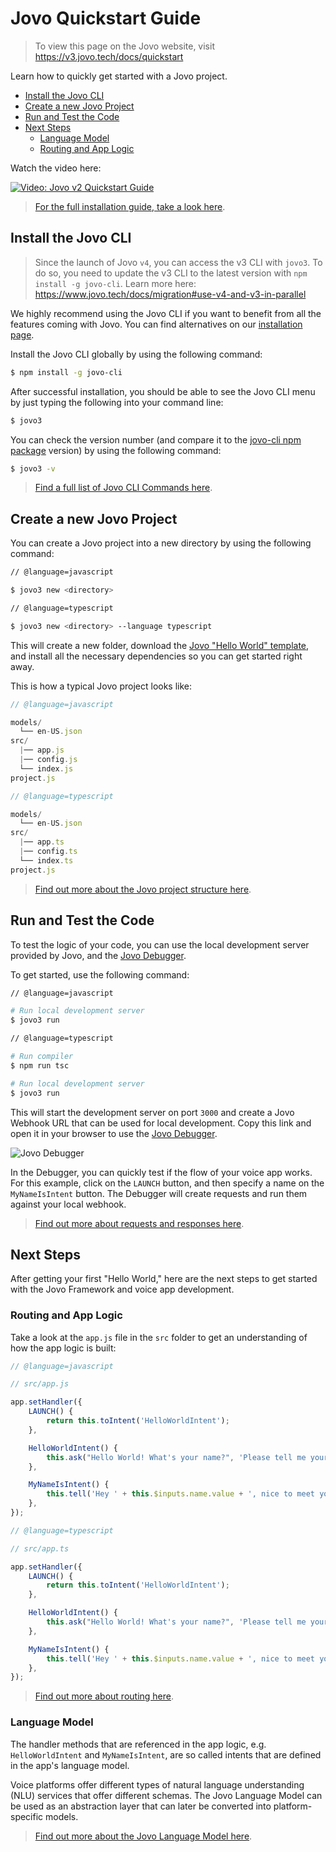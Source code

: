 # Jovo Quickstart Guide

> To view this page on the Jovo website, visit https://v3.jovo.tech/docs/quickstart

Learn how to quickly get started with a Jovo project.

- [Install the Jovo CLI](#install-the-jovo-cli)
- [Create a new Jovo Project](#create-a-new-jovo-project)
- [Run and Test the Code](#run-and-test-the-code)
- [Next Steps](#next-steps)
  - [Language Model](#language-model)
  - [Routing and App Logic](#routing-and-app-logic)

Watch the video here:

[![Video: Jovo v2 Quickstart Guide](../img/video-quickstart-guide.jpg 'youtube-video')](https://www.youtube.com/watch?v=DsVVek8exAs)

> [For the full installation guide, take a look here](./installation './installation').

## Install the Jovo CLI

> Since the launch of Jovo `v4`, you can access the v3 CLI with `jovo3`. To do so, you need to update the v3 CLI to the latest version with `npm install -g jovo-cli`. Learn more here: https://www.jovo.tech/docs/migration#use-v4-and-v3-in-parallel

We highly recommend using the Jovo CLI if you want to benefit from all the features coming with Jovo. You can find alternatives on our [installation page](./installation './installation').

Install the Jovo CLI globally by using the following command:

```sh
$ npm install -g jovo-cli
```

After successful installation, you should be able to see the Jovo CLI menu by just typing the following into your command line:

```sh
$ jovo3
```

You can check the version number (and compare it to the [jovo-cli npm package](https://www.npmjs.com/package/jovo-cli) version) by using the following command:

```sh
$ jovo3 -v
```

> [Find a full list of Jovo CLI Commands here](../tools/cli './cli').

## Create a new Jovo Project

You can create a Jovo project into a new directory by using the following command:

```sh
// @language=javascript

$ jovo3 new <directory>

// @language=typescript

$ jovo3 new <directory> --language typescript
```

This will create a new folder, download the [Jovo "Hello World" template](https://v3.jovo.tech/templates/helloworld), and install all the necessary dependencies so you can get started right away.

This is how a typical Jovo project looks like:

```javascript
// @language=javascript

models/
  └── en-US.json
src/
  |── app.js
  |── config.js
  └── index.js
project.js

// @language=typescript

models/
  └── en-US.json
src/
  |── app.ts
  |── config.ts
  └── index.ts
project.js
```

> [Find out more about the Jovo project structure here](../configuration/project-structure.md './project-structure').

## Run and Test the Code

To test the logic of your code, you can use the local development server provided by Jovo, and the [Jovo Debugger](../tools/debugger.md './debugger').

To get started, use the following command:

```sh
// @language=javascript

# Run local development server
$ jovo3 run

// @language=typescript

# Run compiler
$ npm run tsc

# Run local development server
$ jovo3 run
```

This will start the development server on port `3000` and create a Jovo Webhook URL that can be used for local development. Copy this link and open it in your browser to use the [Jovo Debugger](../tools/debugger.md './debugger').

![Jovo Debugger](../img/jovo-debugger-helloworld.gif)

In the Debugger, you can quickly test if the flow of your voice app works. For this example, click on the `LAUNCH` button, and then specify a name on the `MyNameIsIntent` button. The Debugger will create requests and run them against your local webhook.

> [Find out more about requests and responses here](../basic-concepts/requests-responses './requests-responses').

## Next Steps

After getting your first "Hello World," here are the next steps to get started with the Jovo Framework and voice app development.

### Routing and App Logic

Take a look at the `app.js` file in the `src` folder to get an understanding of how the app logic is built:

```js
// @language=javascript

// src/app.js

app.setHandler({
	LAUNCH() {
		return this.toIntent('HelloWorldIntent');
	},

	HelloWorldIntent() {
		this.ask("Hello World! What's your name?", 'Please tell me your name.');
	},

	MyNameIsIntent() {
		this.tell('Hey ' + this.$inputs.name.value + ', nice to meet you!');
	},
});

// @language=typescript

// src/app.ts

app.setHandler({
	LAUNCH() {
		return this.toIntent('HelloWorldIntent');
	},

	HelloWorldIntent() {
		this.ask("Hello World! What's your name?", 'Please tell me your name.');
	},

	MyNameIsIntent() {
		this.tell('Hey ' + this.$inputs.name.value + ', nice to meet you!');
	},
});
```

> [Find out more about routing here](../basic-concepts/routing './routing').

### Language Model

The handler methods that are referenced in the app logic, e.g. `HelloWorldIntent` and `MyNameIsIntent`, are so called intents that are defined in the app's language model.

Voice platforms offer different types of natural language understanding (NLU) services that offer different schemas. The Jovo Language Model can be used as an abstraction layer that can later be converted into platform-specific models.

> [Find out more about the Jovo Language Model here](../basic-concepts/model './model').

<!--[metadata]: {"description": "Learn how to quickly get started with a Jovo project.", "route": "quickstart"}-->
